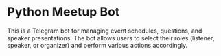 # Python Meetup Bot

This is a Telegram bot for managing event schedules, questions, and speaker presentations. The bot allows users to select their roles (listener, speaker, or organizer) and perform various actions accordingly.